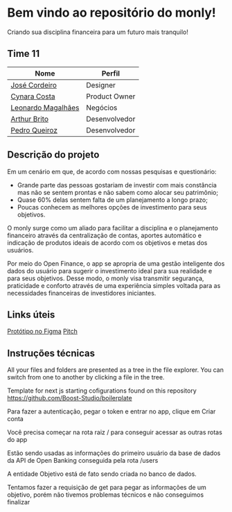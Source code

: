 # Bem vindo ao repositório do monly!
Criando sua disciplina financeira para um futuro mais tranquilo!

## Time 11
|Nome| Perfil
|--|--|
| [José Cordeiro](https://www.linkedin.com/in/jgcordeiro/) | Designer |
| [Cynara Costa](https://www.linkedin.com/in/cynaracosta/)| Product Owner |
| [Leonardo Magalhães](https://www.linkedin.com/in/leonardo-magalh%C3%A3es08/)| Negócios |
| [Arthur Brito](https://www.linkedin.com/in/arthur-brito-medeiros/) | Desenvolvedor |
| [Pedro Queiroz](https://www.linkedin.com/in/pedro-queiroz-lima/) | Desenvolvedor |


## Descrição do projeto

Em um cenário em que, de acordo com nossas pesquisas e questionário:
- Grande parte das pessoas gostariam de investir com mais constância mas não se sentem prontas e não sabem como alocar seu patrimônio;
- Quase 60% delas sentem falta de um planejamento a longo prazo;
- Poucas conhecem as melhores opções de investimento para seus objetivos.

O monly surge como um aliado para facilitar a disciplina e o planejamento financeiro através da centralização de contas, aportes automático e indicação de produtos ideais de acordo com os objetivos e metas dos usuários.

Por meio do Open Finance, o app se apropria de uma gestão inteligente dos dados do usuário para sugerir o investimento ideal para sua realidade e para seus objetivos. Desse modo, o monly visa transmitir segurança, praticidade e conforto através de uma experiência simples voltada para as necessidades financeiras de investidores iniciantes.

## Links úteis

[Protótipo no Figma](https://www.figma.com/proto/BOM3zEyRYvioZwxHSQxaEL/Hacka-XP---Monly?page-id=28:11111&node-id=28:11112&viewport=241,48,0.46&scaling=scale-down&starting-point-node-id=55:1527)
[Pitch](https://drive.google.com/file/d/1opENe_XhX287KxX54j1W-odKkLK4afWJ/view?usp=sharing)

## Instruções técnicas

All your files and folders are presented as a tree in the file explorer. You can switch from one to another by clicking a file in the tree.

Template for next js starting cofigurations found on this repository https://github.com/Boost-Studio/boilerplate

Para fazer a autenticação, pegar o token e entrar no app, clique em Criar conta

Você precisa começar na rota raiz / para conseguir acessar as outras rotas do app

Estão sendo usadas as informações do primeiro usuário da base de dados da API de Open Banking conseguida pela rota /users

A entidade Objetivo está de fato sendo criada no banco de dados.

Tentamos fazer a requisição de get para pegar as informações de um objetivo, porém não tivemos problemas técnicos e não conseguimos finalizar
